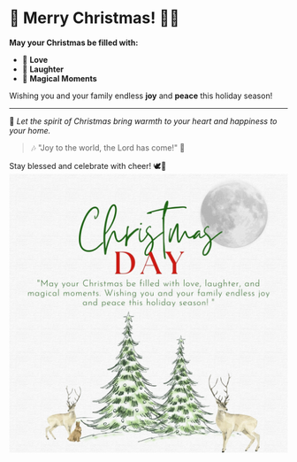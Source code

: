 # 🎄 Merry Christmas! 🎅✨

**May your Christmas be filled with:**

- 🎁 **Love**
- 🎉 **Laughter**
- 🌟 **Magical Moments**

Wishing you and your family endless **joy** and **peace** this holiday season!  

---

🎀 *Let the spirit of Christmas bring warmth to your heart and happiness to your home.*  

> 🎶 "Joy to the world, the Lord has come!" 🎵  

Stay blessed and celebrate with cheer! 🕊️🌟  
![christmas](image/christmassss.png)
